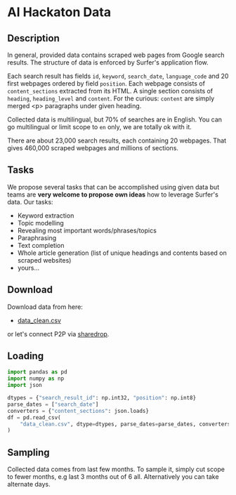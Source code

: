 # AI Hackaton Data

## Description
In general, provided data contains scraped web pages from Google search results. The structure of data is enforced by Surfer's application flow. 

Each search result has fields `id`, `keyword`, `search_date`, `language_code` and 20 first webpages ordered by field `position`. Each webpage consists of `content_sections` extracted from its HTML. A single section consists of `heading`, `heading_level` and `content`. For the curious: `content` are simply merged \<p> paragraphs under given heading.

Collected data is multilingual, but 70% of searches are in English. You can go multilingual or limit scope to `en` only, we are totally ok with it.

There are about 23,000 search results, each containing 20 webpages. That gives 460,000 scraped webpages and millions of sections.

## Tasks
We propose several tasks that can be accomplished using given data but teams are **very welcome to propose own ideas** how to leverage Surfer's data.
Our tasks:
* Keyword extraction
* Topic modelling
* Revealing most important words/phrases/topics
* Paraphrasing
* Text completion
* Whole article generation (list of unique headings and contents based on scraped websites)
* yours...
  
## Download
Download data from here:

- [data_clean.csv](https://storage.cloud.google.com/pwr_hackaton/data_clean.csv)

or let's connect P2P via [sharedrop](https://www.sharedrop.io/).
## Loading
``` Python
import pandas as pd
import numpy as np
import json

dtypes = {"search_result_id": np.int32, "position": np.int8}
parse_dates = ["search_date"]
converters = {"content_sections": json.loads}
df = pd.read_csv(
    "data_clean.csv", dtype=dtypes, parse_dates=parse_dates, converters=converters
)
```
## Sampling
Collected data comes from last few months. To sample it, simply cut scope to fewer months, e.g last 3 months out of 6 all. Alternatively you can take alternate days.
